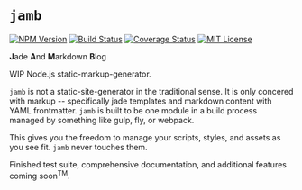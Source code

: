 # `jamb`

[![NPM Version][versionBadge]][version]
[![Build Status][travisBadge]][travis]
[![Coverage Status][coverallsBadge]][coveralls]
[![MIT License][licenseBadge]][license]

**J**ade **A**nd **M**arkdown **B**log

WIP Node.js static-markup-generator.

`jamb` is not a static-site-generator in the traditional sense.
It is only concered with markup -- specifically jade templates and markdown content with YAML frontmatter.
`jamb` is built to be one module in a build process managed by something like gulp, fly, or webpack.

This gives you the freedom to manage your scripts, styles, and assets as you see fit.
`jamb` never touches them.

Finished test suite, comprehensive documentation, and additional features coming soon<sup>TM</sup>.

[versionBadge]: https://img.shields.io/npm/v/jamb.svg?style=flat-square
[travisBadge]: https://img.shields.io/travis/codekirei/jamb.svg?style=flat-square
[coverallsBadge]: https://img.shields.io/coveralls/codekirei/jamb.svg?style=flat-square
[licenseBadge]: https://img.shields.io/badge/license-MIT-blue.svg?style=flat-square
[version]: https://www.npmjs.com/package/jamb
[travis]: https://travis-ci.org/codekirei/jamb
[coveralls]: https://coveralls.io/github/codekirei/jamb?branch=master
[license]: https://github.com/codekirei/jamb/blob/master/license
